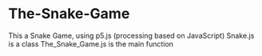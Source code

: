 # The-Snake-Game
This a Snake Game, using p5.js (processing based on JavaScript)
Snake.js is a class 
The_Snake_Game.js is the main function
